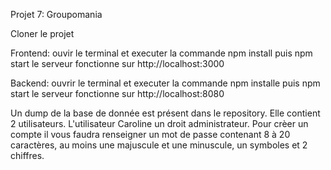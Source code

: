 Projet 7: Groupomania

Cloner le projet

Frontend: ouvir le terminal et executer la commande npm install puis npm start
le serveur fonctionne sur http://localhost:3000

Backend: ouvrir le terminal et executer la commande npm installe puis npm start
le serveur fonctionne sur http://localhost:8080

Un dump de la base de donnée est présent dans le repository. Elle contient 2 utilisateurs. L'utilisateur Caroline 
un droit administrateur. Pour crèer un compte il vous faudra renseigner un mot de passe contenant 8 à 20 caractères, au moins une majuscule et une minuscule, un symboles et 2 chiffres.
